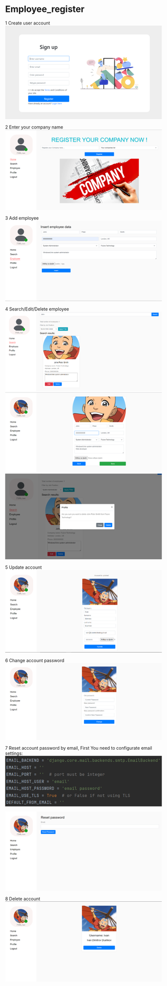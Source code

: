 # Employee_register

1 Create user account
![Screenshot](screenshots/Sign_up.png)


2 Enter your company name
![Screenshot](screenshots/home_page.png)

3 Add employee
![Screenshot](screenshots/add_employee.png)

4 Search/Edit/Delete employee
![Screenshot](screenshots/search.png)
![Screenshot](screenshots/edit.png)
![Screenshot](screenshots/delete_employee.png)

5 Update account
![Screenshot](screenshots/account_update.png)

6 Change account password
![Screenshot](screenshots/change_password.png)

7 Reset account password by email,
First You need to configurate email settings:
![Screenshot](screenshots/email.png)

![Screenshot](screenshots/reset_password.png)


8 Delete account 
![Screenshot](screenshots/delete_account.png)


